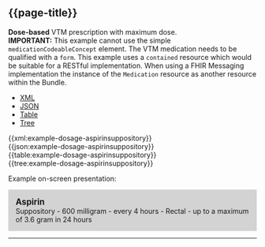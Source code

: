 ## {{page-title}}

<div class="nhsd-a-box nhsd-a-box--bg-light-blue nhsd-!t-margin-bottom-6 nhsd-t-body">
    <strong>Dose-based</strong> VTM prescription with maximum dose.
</div>

<div class="nhsd-a-box nhsd-a-box--bg-light-yellow nhsd-!t-margin-bottom-6 nhsd-t-body">
    <strong>IMPORTANT:</strong> This example cannot use the simple <code>medicationCodeableConcept</code> element. The VTM medication needs to be qualified with a <code>form</code>. This example uses a <code>contained</code> resource which would be suitable for a RESTful implementation. When using a FHIR Messaging implementation the instance of the <code>Medication</code> resource as another resource within the Bundle.
</div>

<!--// start of code snippet -->
<div>
    <ul class="nav nav-tabs" role="tablist">
      <li role="presentation" class="active">
        <a href="#xml-2" aria-controls="xml" role="tab" data-toggle="tab">XML</a>
      </li>
      <li role="presentation">
        <a href="#json-2" aria-controls="json" role="tab" data-toggle="tab">JSON</a>
      </li>
        <li role="presentation">
        <a href="#table-2" aria-controls="table" role="tab" data-toggle="tab">Table</a>
      </li>
      <li role="presentation">
        <a href="#tree-2" aria-controls="tree" role="tab" data-toggle="tab">Tree</a>
      </li>
  </ul>

  <!-- Tab panes -->
  <div class="tab-content snippet">
    <div role="tabpanel" class="tab-pane active" id="xml-2">
      {{xml:example-dosage-aspirinsuppository}}
    </div>
    <div role="tabpanel" class="tab-pane" id="json-2">
      {{json:example-dosage-aspirinsuppository}}
    </div>
    <div role="tabpanel" class="tab-pane" id="table-2">
      {{table:example-dosage-aspirinsuppository}}
    </div>
    <div role="tabpanel" class="tab-pane" id="tree-2">
      {{tree:example-dosage-aspirinsuppository}}
    </div>
  </div>
</div>
<!--// end of code snippet -->

Example on-screen presentation:

<div style="background-color:lightgrey;padding:15px;">
<div style="font-size:larger;font-weight:bold;">Aspirin</div>
Suppository - 600 milligram - every 4 hours - Rectal - up to a maximum of 3.6 gram in 24 hours
</div>

---